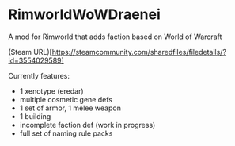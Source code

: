 # RimworldWoWDraenei
A mod for Rimworld that adds faction based on World of Warcraft

(Steam URL)[https://steamcommunity.com/sharedfiles/filedetails/?id=3554029589]

Currently features:
- 1 xenotype (eredar)
- multiple cosmetic gene defs
- 1 set of armor, 1 melee weapon
- 1 building
- incomplete faction def (work in progress)
- full set of naming rule packs
